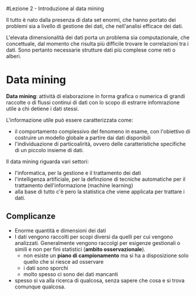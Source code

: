 #Lezione 2 - Introduzione al data mining

Il tutto è nato dalla presenza di data set enormi, che hanno portato dei problemi sia a livello di gestione dei dati, che nell'analisi efficace dei dati.

L'elevata dimensionalità dei dati porta un problema sia computazionale, che concettuale, dal momento che risulta più difficile trovare le correlazioni tra i dati. Sono pertanto necessarie strutture dati più complese come reti o alberi.

# Data mining

**Data mining**: attività di elaborazione in forma grafica o numerica di grandi raccolte o di flussi continui di dati con lo scopo di estrarre infomrazione utile a chi detiene i dati stessi.

L'informazione utile può essere caratterizzata come:

- il comportamento complessivo del fenomeno in esame, con l'obiettivo di costruire un modello globale a partire dai dati disponibili
- l'individuazione di particoalirità, ovvero delle caratteristiche specifiche di un piccolo insieme di dati.

Il data mining riguarda vari settori:

- l'informatica, per la gestione e il trattamento dei dati
- l'intelligenza artificiale, per la definzione di tecniche automatiche per il trattamento dell'informazione (machine learning)
- alla base di tutto c'è pero la statistica che viene applicata per trattare i dati.

## Complicanze

- Enorme quantità e dimensioni dei dati
- I dati vengono raccolti per scopi diversi da quelli per cui vengono analizzati. Generalmente vengono raccolgi per esigenze gestionali o simili e non per fini statistici (**ambito osservazionale**).
    - non esiste un **piano di campionamento** ma si ha a disposizione solo quello che si riesce ad osservare
    - i dati sono sporchi
    - molto spesso ci sono dei dati mancanti
- spesso si va alla ricerca di qualcosa, senza sapere che cosa e si trova comunque qualcosa.      
